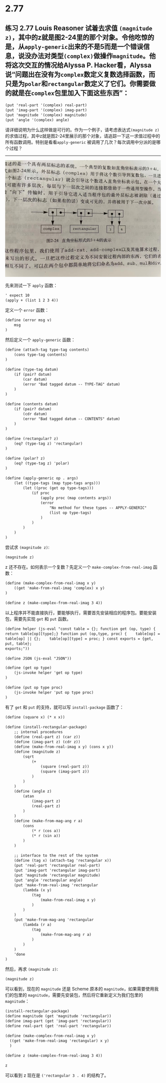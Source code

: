 # 2.77

## 练习 2.77 Louis Reasoner 试着去求值 `(magnitude z)`，其中的z就是图2-24里的那个对象。令他吃惊的是，从`apply-generic`出来的不是5而是一个错误信息，说没办法对类型`(complex)`做操作`magnitude`。他将这次交互的情况给Alyssa P. Hacker看，Alyssa说“问题出在没有为`complex`数定义复数选择函数，而只是为`polar`和`rectangular`数定义了它们。你需要做的就是在`complex`包里加入下面这些东西”：

```plain
(put 'real-part '(complex) real-part)
(put 'imag-part '(complex) imag-part)
(put 'magnitude '(complex) magnitude)
(put 'angle '(complex) angle)
```

请详细说明为什么这样做是可行的。作为一个例子，请考虑表达式`(magnitude z)`的求值过程，其中z就是图2-24里展示的那个对象，请追踪一下这一求值过程中的所有函数调用。特别是看看`apply-generic`
被调用了几次？每次调用中分派的是哪个过程？

---

![](./2.77/2-24.jpg)

先来测试一下 `apply` 函数：

```eval-scheme
' expect 10
(apply + (list 1 2 3 4))
```

定义一个 `error` 函数：

```eval-scheme
(define (error msg v)
    msg
)
```

然后定义一个 `apply-generic` 函数：

```eval-scheme
(define (attach-tag type-tag contents)
    (cons type-tag contents)
)

(define (type-tag datum)
    (if (pair? datum)
        (car datum)
        (error "Bad tagged datum -- TYPE-TAG" datum)
    )
)

(define (contents datum)
    (if (pair? datum)
        (cdr datum)
        (error "Bad tagged datum -- CONTENTS" datum)
    )
)

(define (rectangular? z)
    (eq? (type-tag z) 'rectangular)
)

(define (polar? z)
    (eq? (type-tag z) 'polar)
)

(define (apply-generic op . args)
    (let ((type-tags (map type-tags args)))
        (let ((proc (get op type-tags)))
            (if proc
                (apply proc (map contents args))
                (error
                    "No method for these types -- APPLY-GENERIC"
                    (list op type-tags)
                )
            )
        )
    )
)
```

尝试求 `(magnitude z)`:

```eval-scheme
(magnitude z)
```

z 还不存在。如何表示一个复数？先定义一个 `make-complex-from-real-imag` 函数：

```eval-scheme
(define (make-complex-from-real-imag x y)
    ((get 'make-from-real-imag 'complex) x y)
)

(define z (make-complex-from-real-imag 3 4))
```

以上程序并不能直接执行，要能够执行，需要首先安装相应的程序包。要能安装包，需要先实现 `get` 和 `put` 函数。

```eval-scheme
(define helper (js-eval "const table = {}; function get (op, type) {    return table[op][type];} function put (op,type, proc) {    table[op] = table[op] || {};    table[op][type] = proc; } const exports = {get, put, table}; 
exports;"))

(define JSON (js-eval "JSON"))
```

```eval-scheme
(define (get op type)
    (js-invoke helper 'get op type)
)

(define (put op type proc)
    (js-invoke helper 'put op type proc)
)
```

有了 `get` 和 `put` 的支持，就可以写 `install-package` 函数了：

```eval-scheme
(define (square x) (* x x))

(define (install-rectangular-package)
    ;; internal procedures
    (define (real-part z) (car z))
    (define (imag-part z) (cdr z))
    (define (make-from-real-imag x y) (cons x y))
    (define (magnitude z) 
        (sqrt 
            (+ 
                (square (real-part z)) 
                (square (imag-part z))
            )
        )
    )
    (define (angle z) 
        (atan 
            (imag-part z) 
            (real-part z)
        )
    )
    (define (make-from-mag-ang r a) 
        (cons 
            (* r (cos a)) 
            (* r (sin a))
        )
    )

    ;; interface to the rest of the system
    (define (tag x) (attach-tag 'rectangular x))
    (put 'real-part 'rectangular real-part)
    (put 'imag-part 'rectangular imag-part)
    (put 'magnitude 'rectangular magnitude)
    (put 'angle 'rectangular angle)
    (put 'make-from-real-imag 'rectangular 
        (lambda (x y) 
            (tag 
                (make-from-real-imag x y)
            )
        )
    )
    (put 'make-from-mag-ang 'rectangular 
        (lambda (r a) 
            (tag 
                (make-from-mag-ang r a)
            )
        )
    )
    'done
)
```

然后，再求 `(magnitude z)`:

```eval-scheme
(magnitude z)
```

可以看到，现在的 `magnitude` 还是 Scheme 原本的 `magnitude`，如果需要使用我们的包里的 `magnitude`，需要先安装包，然后将它重新定义为我们包里的 `magnitude`：

```eval-scheme
(install-rectangular-package)
(define magnitude (get 'magnitude 'rectangular))
(define imag-part (get 'imag-part 'rectangular))
(define real-part (get 'real-part 'rectangular))

(define (make-complex-from-real-imag x y)
  ((get 'make-from-real-imag 'rectangular) x y)
  )

(define z (make-complex-from-real-imag 3 4))

z
```

可以看到 z 现在是 `('rectangular 3 . 4)` 的结构了。
